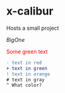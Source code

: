 # x-calibur
Hosts a small project

<!--Headings-->
_BigOne_


<span style="color: red"> Some green text </span>

```diff
- text in red
+ text in green
! text in orange
# text in gray
^ What color?
```
